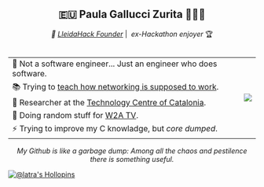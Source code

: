 
<div align="center">

<h2>🇪🇺 Paula Gallucci Zurita 👩🏻‍💻</h2>
  <i>🐌 <a href="https://lleidahack.dev">LleidaHack Founder</a></i> | <i> ex-Hackathon enjoyer</i> 🏆
</div>
<br>
<table>
  <tr>
    <td>
      🚫 Not a software engineer... Just an engineer who does software.
    </td>
    <td rowspan=5>
      <a href="https://github-readme-stats.vercel.app/api?username=latra&show_icons=true&theme=react">
        <img src="https://github-readme-stats.vercel.app/api?username=latra&show_icons=true&theme=react" />
      </a>
    </td>
  </tr>
  <tr>
    <td>
      📚 Trying to <a href="https://deidd.udl.cat/ca/personal/personal-docent/detall-professor/index.html?enc=NDcxMjg3ODQ=">teach how networking is supposed to work</a>.
    </td>
  </tr>
  <tr>
    <td>
      🤖 Researcher at the <a href="https://eurecat.org/">Technology Centre of Catalonia</i></a>. 
    </td>
  </tr>  <tr>
    <td>
      🔨 Doing random stuff for <a href="https://twithc.tv/w2atv">W2A TV</a>.
    </td>
  </tr>
  <tr>
    <td>
      ⚡ Trying to improve my C knowladge, but <i>core dumped</i>.
    </td>
  </tr>
</table>

<i><p align="center">
My Github is like a garbage dump: Among all the chaos and pestilence there is something useful.</p></i>

  
<!--
**Latra/latra** is a ✨ _special_ ✨ repository because its `README.md` (this file) appears on your GitHub profile.

Here are some ideas to get you started:

- 🔭 I’m currently working on ...
- 🌱 I’m currently learning ...
- 👯 I’m looking to collaborate on ...
- 🤔 I’m looking for help with ...
- 💬 Ask me about ...
- 📫 How to reach me: ...
- 😄 Pronouns: ...
- ⚡ Fun fact: ...
-->

[![@latra's Hollopins](https://holopin.me/latra)](https://holopin.io/@latra)
